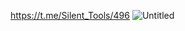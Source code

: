 https://t.me/Silent_Tools/496
![Untitled](https://github.com/user-attachments/assets/5d0bd700-c586-4963-9e28-5c2283f1676b)
